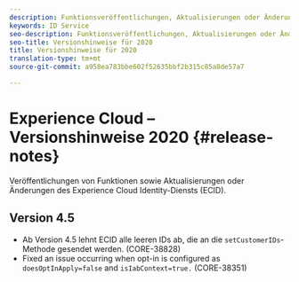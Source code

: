 ```yaml
---
description: Funktionsveröffentlichungen, Aktualisierungen oder Änderungen des Experience Cloud Identity-Diensts.
keywords: ID Service
seo-description: Funktionsveröffentlichungen, Aktualisierungen oder Änderungen des Experience Cloud Identity-Diensts.
seo-title: Versionshinweise für 2020
title: Versionshinweise für 2020
translation-type: tm+mt
source-git-commit: a958ea783bbe602f52635bbf2b315c85a8de57a7

---
```



# Experience Cloud – Versionshinweise 2020 {#release-notes}

Veröffentlichungen von Funktionen sowie Aktualisierungen oder Änderungen des Experience Cloud Identity-Diensts (ECID).

## Version 4.5

* Ab Version 4.5 lehnt ECID alle leeren IDs ab, die an die `setCustomerIDs`-Methode gesendet werden. (CORE-38828)
* Fixed an issue occurring when opt-in is configured as `doesOptInApply=false` and `isIabContext=true.` (CORE-38351)
